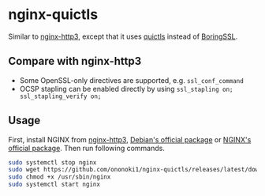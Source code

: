 # nginx-quictls

Similar to [nginx-http3](https://github.com/ononoki1/nginx-http3), except that it uses [quictls](https://github.com/quictls/openssl) instead of [BoringSSL](https://github.com/google/boringssl).

## Compare with nginx-http3

- Some OpenSSL-only directives are supported, e.g. `ssl_conf_command`
- OCSP stapling can be enabled directly by using `ssl_stapling on; ssl_stapling_verify on;`

## Usage

First, install NGINX from [nginx-http3](https://github.com/ononoki1/nginx-http3), [Debian's official package](https://packages.debian.org/bullseye/nginx) or [NGINX's official package](https://nginx.org/en/linux_packages.html#Debian). Then run following commands.

```bash
sudo systemctl stop nginx
sudo wget https://github.com/ononoki1/nginx-quictls/releases/latest/download/nginx -O /usr/sbin/nginx
sudo chmod +x /usr/sbin/nginx
sudo systemctl start nginx
```
